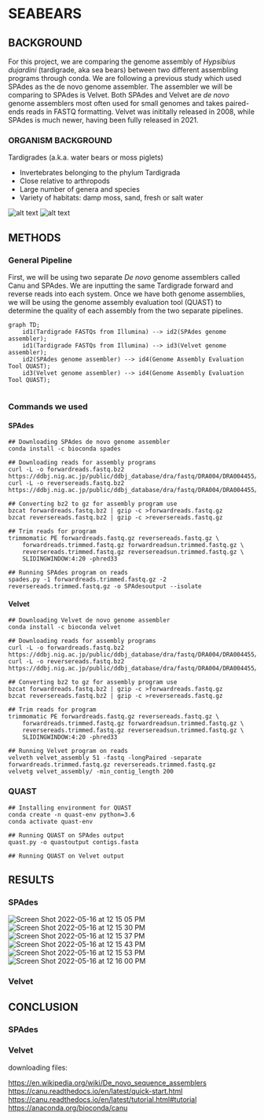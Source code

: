 # SEABEARS


## BACKGROUND
For this project, we are comparing the genome assembly of _Hypsibius dujardini_ (tardigrade, aka sea bears) between two different assembling programs through conda. We are following a previous study which used SPAdes as the de novo genome assembler. The assembler we will be comparing to SPAdes is Velvet. Both SPAdes and Velvet are _de novo_ genome assemblers most often used for small genomes and takes paired-ends reads in FASTQ formatting. Velvet was inititally released in 2008, while SPAdes is much newer, having been fully released in 2021. 

### ORGANISM BACKGROUND
Tardigrades (a.k.a. water bears or moss piglets)
- Invertebrates belonging to the phylum Tardigrada
- Close relative to arthropods
- Large number of genera and species
- Variety of habitats: damp moss, sand, fresh or salt water


![alt text](https://i.natgeofe.com/n/7d80b867-3977-4f36-8d33-b64ad03431d9/01-tardigrades-sciencesource_ss2437867.jpg)
![alt text](https://static.wikia.nocookie.net/non-aliencreatures/images/1/12/SeaBear.png/revision/latest?cb=20140923150713)


## METHODS
### General Pipeline
First, we will be using two separate _De novo_ genome assemblers called Canu and SPAdes. We are inputting the same Tardigrade forward and reverse reads into each system. Once we have both genome assemblies, we will be using the genome assembly evaluation tool (QUAST) to determine the quality of each assembly from the two separate pipelines.  

```mermaid
graph TD;
    id1(Tardigrade FASTQs from Illumina) --> id2(SPAdes genome assembler);
    id1(Tardigrade FASTQs from Illumina) --> id3(Velvet genome assembler);
    id2(SPAdes genome assembler) --> id4(Genome Assembly Evaluation Tool QUAST);
    id3(Velvet genome assembler) --> id4(Genome Assembly Evaluation Tool QUAST);
    
```
### Commands we used

#### SPAdes
```
## Downloading SPAdes de novo genome assembler
conda install -c bioconda spades

## Downloading reads for assembly programs
curl -L -o forwardreads.fastq.bz2 https://ddbj.nig.ac.jp/public/ddbj_database/dra/fastq/DRA004/DRA004455/DRX049724/DRR055040_1.fastq.bz2
curl -L -o reversereads.fastq.bz2 https://ddbj.nig.ac.jp/public/ddbj_database/dra/fastq/DRA004/DRA004455/DRX049724/DRR055040_2.fastq.bz2

## Converting bz2 to gz for assembly program use
bzcat forwardreads.fastq.bz2 | gzip -c >forwardreads.fastq.gz
bzcat reversereads.fastq.bz2 | gzip -c >reversereads.fastq.gz

## Trim reads for program
trimmomatic PE forwardreads.fastq.gz reversereads.fastq.gz \
    forwardreads.trimmed.fastq.gz forwardreadsun.trimmed.fastq.gz \
    reversereads.trimmed.fastq.gz reversereadsun.trimmed.fastq.gz \
    SLIDINGWINDOW:4:20 -phred33
    
## Running SPAdes program on reads
spades.py -1 forwardreads.trimmed.fastq.gz -2 reversereads.trimmed.fastq.gz -o SPAdesoutput --isolate

```
#### Velvet
```
## Downloading Velvet de novo genome assembler
conda install -c bioconda velvet

## Downloading reads for assembly programs
curl -L -o forwardreads.fastq.bz2 https://ddbj.nig.ac.jp/public/ddbj_database/dra/fastq/DRA004/DRA004455/DRX049724/DRR055040_1.fastq.bz2
curl -L -o reversereads.fastq.bz2 https://ddbj.nig.ac.jp/public/ddbj_database/dra/fastq/DRA004/DRA004455/DRX049724/DRR055040_2.fastq.bz2

## Converting bz2 to gz for assembly program use
bzcat forwardreads.fastq.bz2 | gzip -c >forwardreads.fastq.gz
bzcat reversereads.fastq.bz2 | gzip -c >reversereads.fastq.gz

## Trim reads for program
trimmomatic PE forwardreads.fastq.gz reversereads.fastq.gz \
    forwardreads.trimmed.fastq.gz forwardreadsun.trimmed.fastq.gz \
    reversereads.trimmed.fastq.gz reversereadsun.trimmed.fastq.gz \
    SLIDINGWINDOW:4:20 -phred33
    
## Running Velvet program on reads
velveth velvet_assembly 51 -fastq -longPaired -separate forwardreads.trimmed.fastq.gz reversereads.trimmed.fastq.gz
velvetg velvet_assembly/ -min_contig_length 200

```

### QUAST
```
## Installing environment for QUAST
conda create -n quast-env python=3.6
conda activate quast-env

## Running QUAST on SPAdes output
quast.py -o quastoutput contigs.fasta

## Running QUAST on Velvet output

```

## RESULTS
### SPAdes
![Screen Shot 2022-05-16 at 12 15 05 PM](https://user-images.githubusercontent.com/103778088/168637962-8166970a-97db-44b4-8035-37359151517f.png)
![Screen Shot 2022-05-16 at 12 15 30 PM](https://user-images.githubusercontent.com/103778088/168637964-932091fe-4b93-4b39-a1aa-684dd4d7a98d.png)
![Screen Shot 2022-05-16 at 12 15 37 PM](https://user-images.githubusercontent.com/103778088/168637966-8f12e969-602e-423d-991b-f4de1acef980.png)
![Screen Shot 2022-05-16 at 12 15 43 PM](https://user-images.githubusercontent.com/103778088/168637967-a38b535a-1d6b-4ebc-8102-ae113146a07f.png)
![Screen Shot 2022-05-16 at 12 15 53 PM](https://user-images.githubusercontent.com/103778088/168637968-8863790a-28d0-463d-859d-adb3f4085cd4.png)
![Screen Shot 2022-05-16 at 12 16 00 PM](https://user-images.githubusercontent.com/103778088/168637970-c67ca16f-1090-4c96-ba91-56667be51e69.png)

### Velvet


## CONCLUSION
### SPAdes


### Velvet



downloading files: 

https://en.wikipedia.org/wiki/De_novo_sequence_assemblers
https://canu.readthedocs.io/en/latest/quick-start.html
https://canu.readthedocs.io/en/latest/tutorial.html#tutorial
https://anaconda.org/bioconda/canu

